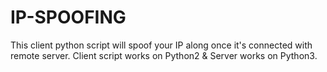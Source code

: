 # IP-SPOOFING
This client python script will spoof your IP along once it's connected with remote server. Client script works on Python2 &amp; Server works on Python3.
